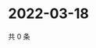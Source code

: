 # 2022-03-18

共 0 条

<!-- BEGIN WEIBO -->
<!-- 最后更新时间 Fri Mar 18 2022 05:15:37 GMT+0800 (China Standard Time) -->

<!-- END WEIBO -->
